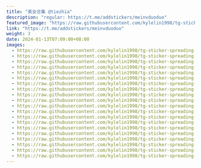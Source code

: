```yaml
---
title: "美女合集 @tiezhia"
description: "regular: https://t.me/addstickers/meinvduoduo"
featured_image: "https://raw.githubusercontent.com/kylelin1998/tg-sticker-spreading-worldwide-images/main/img/24e18363-ad70-44a5-8830-55cdadee13aa.jpg"
link: "https://t.me/addstickers/meinvduoduo"
weight: 3
date: 2024-01-13T07:09:00+08:00
images:
  - https://raw.githubusercontent.com/kylelin1998/tg-sticker-spreading-worldwide-images/main/img/24e18363-ad70-44a5-8830-55cdadee13aa.jpg
  - https://raw.githubusercontent.com/kylelin1998/tg-sticker-spreading-worldwide-images/main/img/584a26a5-62a8-4b07-b96f-a42812689aa7.jpg
  - https://raw.githubusercontent.com/kylelin1998/tg-sticker-spreading-worldwide-images/main/img/d358c805-4790-4c3a-b415-dee09ca3a74b.jpg
  - https://raw.githubusercontent.com/kylelin1998/tg-sticker-spreading-worldwide-images/main/img/74be2bad-b7c5-4ea5-95a5-ba03f13bd1b5.jpg
  - https://raw.githubusercontent.com/kylelin1998/tg-sticker-spreading-worldwide-images/main/img/65aa53fa-6751-4e8c-a224-a1cec498bd73.jpg
  - https://raw.githubusercontent.com/kylelin1998/tg-sticker-spreading-worldwide-images/main/img/c09cfa6e-7701-47b9-87a3-0ba1c8134f81.jpg
  - https://raw.githubusercontent.com/kylelin1998/tg-sticker-spreading-worldwide-images/main/img/0f48aac5-c10f-4c10-8cb4-fed9a36d9b58.jpg
  - https://raw.githubusercontent.com/kylelin1998/tg-sticker-spreading-worldwide-images/main/img/28a9e467-b6a5-4d55-aa68-839a0f5b49b8.jpg
  - https://raw.githubusercontent.com/kylelin1998/tg-sticker-spreading-worldwide-images/main/img/287fbd91-c237-4184-bc0a-f462d8bfd4df.jpg
  - https://raw.githubusercontent.com/kylelin1998/tg-sticker-spreading-worldwide-images/main/img/9ee9ef98-13b1-4a00-adca-ee2bdbd8413c.jpg
  - https://raw.githubusercontent.com/kylelin1998/tg-sticker-spreading-worldwide-images/main/img/5fddab61-7cb9-4065-bb47-d09ff04ea349.jpg
  - https://raw.githubusercontent.com/kylelin1998/tg-sticker-spreading-worldwide-images/main/img/68a3b1c3-36f6-453c-a2b8-dae95c937156.jpg
  - https://raw.githubusercontent.com/kylelin1998/tg-sticker-spreading-worldwide-images/main/img/518618b6-139c-49a0-840d-3aa9a0febe0c.jpg
  - https://raw.githubusercontent.com/kylelin1998/tg-sticker-spreading-worldwide-images/main/img/ad03819f-9c8f-42da-beda-6868ff1e7d5e.jpg
  - https://raw.githubusercontent.com/kylelin1998/tg-sticker-spreading-worldwide-images/main/img/df83539e-b014-4398-b840-4729b2643a87.jpg
  - https://raw.githubusercontent.com/kylelin1998/tg-sticker-spreading-worldwide-images/main/img/cc522697-f29b-481b-b667-73b665abdbbc.jpg
  - https://raw.githubusercontent.com/kylelin1998/tg-sticker-spreading-worldwide-images/main/img/e1c13c33-5e4c-4df4-ae01-63b25c11a39d.jpg
  - https://raw.githubusercontent.com/kylelin1998/tg-sticker-spreading-worldwide-images/main/img/5bf85285-9142-46ab-b295-f880f8746913.jpg
  - https://raw.githubusercontent.com/kylelin1998/tg-sticker-spreading-worldwide-images/main/img/548349e1-6042-46da-bc7a-d310ad8924eb.jpg
  - https://raw.githubusercontent.com/kylelin1998/tg-sticker-spreading-worldwide-images/main/img/c871bd75-1838-4376-bdc6-49c41f14f81f.jpg
---
```


